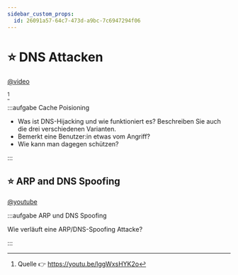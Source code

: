 ```yaml
---
sidebar_custom_props:
  id: 26091a57-64c7-473d-a9bc-7c6947294f06
---
```


# ⭐️ DNS Attacken


[@video](images/What-is-DNS-Hijacking.mp4)

[^1]

:::aufgabe Cache Poisioning

- Was ist DNS-Hijacking und wie funktioniert es? Beschreiben Sie auch die drei verschiedenen Varianten.
- Bemerkt eine Benutzer:in etwas vom Angriff? 
- Wie kann man dagegen schützen?

<Answer  type="text"  webKey="307634c6-4014-425d-832d-eca3269ad79f"/>

:::

## ⭐️ ARP and DNS Spoofing

[@youtube](https://www.youtube-nocookie.com/embed/SHkdWNo7SC8)

:::aufgabe ARP und DNS Spoofing

Wie verläuft eine ARP/DNS-Spoofing Attacke?

<Answer  type="text"  webKey="832e9fad-b764-42dc-a9c7-b6ea964a8cd0"/>

:::


[^1]: Quelle 👉 https://youtu.be/lggWxsHYK2o